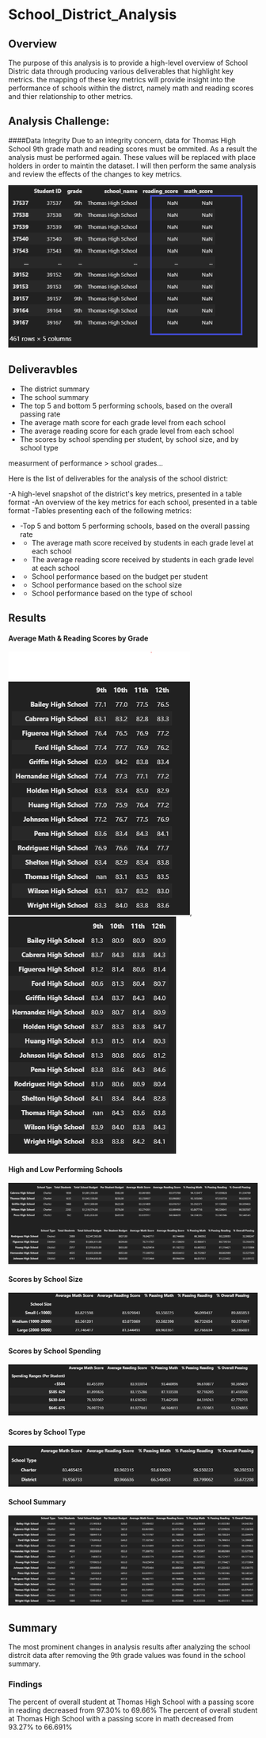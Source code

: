 # School_District_Analysis

## Overview 
The purpose of this analysis is to provide a high-level overview of School Distric data through producing various deliverables that highlight key metrics. the mapping of these key metrics will provide insight into the performance of schools within the distrct, namely math and reading scores and thier relationship to other metrics. 

## Analysis Challenge:
####Data Integrity 
Due to an integrity concern, data for Thomas High School 9th grade math and reading scores must be ommited. As a result the analysis must be performed again.
These values will be replaced with place holders in order to maintin the dataset. I will then perform the same analysis and review the effects of the changes to key metrics.

![nan](https://github.com/DonnieData/School_District_Analysis/blob/main/Resources/images/nan_frame_0.png)

## Deliveravbles 
- The district summary
- The school summary
- The top 5 and bottom 5 performing schools, based on the overall passing rate
- The average math score for each grade level from each school
- The average reading score for each grade level from each school
- The scores by school spending per student, by school size, and by school type


measurment of performance > school grades...

Here is the list of deliverables for the analysis of the school district: 

-A high-level snapshot of the district's key metrics, presented in a table format
-An overview of the key metrics for each school, presented in a table format
-Tables presenting each of the following metrics:
- -Top 5 and bottom 5 performing schools, based on the overall passing rate
- - The average math score received by students in each grade level at each school
- - The average reading score received by students in each grade level at each school
- - School performance based on the budget per student
- - School performance based on the school size 
- - School performance based on the type of school

## Results
#### Average Math & Reading Scores by Grade 
![math_score](https://github.com/DonnieData/School_District_Analysis/blob/main/Resources/images/math_scores_by_grade_without_9th.png), ![reading scorey](https://github.com/DonnieData/School_District_Analysis/blob/main/Resources/images/reading_scores_by_grade_without_9th.png)
 #### High and Low Performing Schools 
![high_low_observatiion](https://github.com/DonnieData/School_District_Analysis/blob/main/Resources/images/high_low_schools_without_9th.png)
#### Scores by School Size
![scoresbyschoolsize](https://github.com/DonnieData/School_District_Analysis/blob/main/Resources/images/score_by_school_size.png)
#### Scores by School Spending 
![Scores by School Spending](https://github.com/DonnieData/School_District_Analysis/blob/main/Resources/images/scores_by_school_spending%20.png)
#### Scores by School Type 
![Scores by type](https://github.com/DonnieData/School_District_Analysis/blob/main/Resources/images/score_by_school_type.png)
#### School Summary  
![Summary](https://github.com/DonnieData/School_District_Analysis/blob/main/Resources/images/school_summary_without_9th.png)

## Summary 
The most prominent changes in analysis results after analyzing the school distrcit data after removing the 9th grade values was found in the school summary. 

### Findings 
The percent of overall student at Thomas High School with a passing score in reading decreased from 97.30% to 69.66%
The percent of overall student at Thomas High School with a passing score in math decreased from 93.27% to 66.691%


